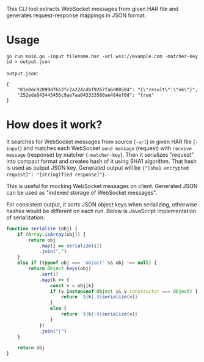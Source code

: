 This CLI tool extracts WebSocket messages from given HAR file and generates request-response mappings in JSON format.

# Usage

```
go run main.go -input filename.har -url wss://example.com -matcher-key id > output.json
```

`output.json`:

```
{
	"01e0dc92099df6b2fc2a224cdbf9267fa6d08584": "{\"result\":\"ok\"}",
	"252eda843443456c9ae7aa043333580ae484ef0d": "true"
}
```

# How does it work?

It searches for WebSocket messages from source (`-url`) in given HAR file (`-input`) and matches each WebSocket `send message` (request) with `receive message` (response) by matcher (`-matcher-key`). Then it serializes "request" into compact format and creates hash of it using SHA1 algorithm. That hash is used as output JSON key. Generated output will be `{"[sha1 encrypted request]": "[stringified response]"}`.

This is useful for mocking WebSocket messages on client. Generated JSON can be used as "indexed storage of WebSocket messages".

For consistent output, it sorts JSON object keys when serializing, otherwise hashes would be different on each run. Below is JavaScript implementation of serialization:

```javascript
function serialize (obj) {
	if (Array.isArray(obj)) {
		return obj
			.map(i => serialize(i))
			.join(",")
	}
	else if (typeof obj === 'object' && obj !== null) {
		return Object.keys(obj)
			.sort()
			.map(k => {
				const v = obj[k]
				if (v instanceof Object && v.constructor === Object) {
					return `${k}.${serialize(v)}`
				}
				else {
					return `${k}:${serialize(v)}`
				}
			})
			.join("|")
	}

	return obj
}
```
